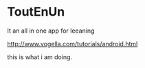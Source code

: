 # ToutEnUn
It an all in one app for leeaning

http://www.vogella.com/tutorials/android.html

this is what i am doing.
